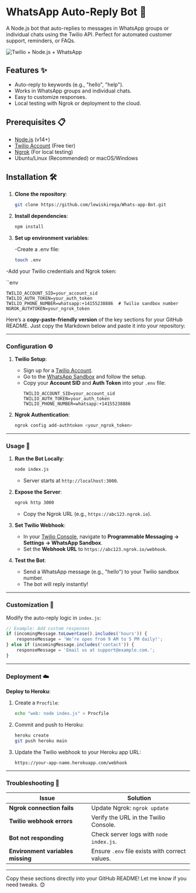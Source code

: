 # WhatsApp Auto-Reply Bot 🤖

A Node.js bot that auto-replies to messages in WhatsApp groups or individual chats using the Twilio API. Perfect for automated customer support, reminders, or FAQs.

![Twilio + Node.js + WhatsApp](https://img.shields.io/badge/Twilio-Node.js-FF6B6B?style=for-the-badge&logo=whatsapp)

## Features ✨
- Auto-reply to keywords (e.g., "hello", "help").
- Works in WhatsApp groups and individual chats.
- Easy to customize responses.
- Local testing with Ngrok or deployment to the cloud.

## Prerequisites 📋
- [Node.js](https://nodejs.org/) (v14+)
- [Twilio Account](https://www.twilio.com/) (Free tier)
- [Ngrok](https://ngrok.com/) (For local testing)
- Ubuntu/Linux (Recommended) or macOS/Windows

## Installation 🛠️

1. **Clone the repository**:
   ```bash
   git clone https://github.com/lewiskirega/Whats-app-Bot.git

2. **Install dependencies**:
    ```bash
    npm install
3. **Set up environment variables**:

    -Create a .env file:
    ```bash
    touch .env
  -Add your Twilio credentials and Ngrok token:

   ``env

    TWILIO_ACCOUNT_SID=your_account_sid
    TWILIO_AUTH_TOKEN=your_auth_token
    TWILIO_PHONE_NUMBER=whatsapp:+14155238886  # Twilio sandbox number
    NGROK_AUTHTOKEN=your_ngrok_token

Here’s a **copy-paste-friendly version** of the key sections for your GitHub README. Just copy the Markdown below and paste it into your repository:

---

### **Configuration** ⚙️

1. **Twilio Setup**:
   - Sign up for a [Twilio Account](https://www.twilio.com/).
   - Go to the [WhatsApp Sandbox](https://console.twilio.com/us1/develop/sms/try-it-out/whatsapp-learn) and follow the setup.
   - Copy your **Account SID** and **Auth Token** into your `.env` file:
     ```env
     TWILIO_ACCOUNT_SID=your_account_sid
     TWILIO_AUTH_TOKEN=your_auth_token
     TWILIO_PHONE_NUMBER=whatsapp:+14155238886
     ```

2. **Ngrok Authentication**:
   ```bash
   ngrok config add-authtoken <your_ngrok_token>
   ```

---

### **Usage** 🚀

1. **Run the Bot Locally**:
   ```bash
   node index.js
   ```
   - Server starts at `http://localhost:3000`.

2. **Expose the Server**:
   ```bash
   ngrok http 3000
   ```
   - Copy the Ngrok URL (e.g., `https://abc123.ngrok.io`).

3. **Set Twilio Webhook**:
   - In your [Twilio Console](https://console.twilio.com/), navigate to **Programmable Messaging → Settings → WhatsApp Sandbox**.
   - Set the **Webhook URL** to `https://abc123.ngrok.io/webhook`.

4. **Test the Bot**:
   - Send a WhatsApp message (e.g., "hello") to your Twilio sandbox number.
   - The bot will reply instantly!

---

### **Customization** 🎨

Modify the auto-reply logic in `index.js`:
```javascript
// Example: Add custom responses
if (incomingMessage.toLowerCase().includes('hours')) {
    responseMessage = 'We’re open from 9 AM to 5 PM daily!';
} else if (incomingMessage.includes('contact')) {
    responseMessage = 'Email us at support@example.com.';
}
```

---

### **Deployment** ☁️

**Deploy to Heroku**:
1. Create a `Procfile`:
   ```bash
   echo "web: node index.js" > Procfile
   ```
2. Commit and push to Heroku:
   ```bash
   heroku create
   git push heroku main
   ```
3. Update the Twilio webhook to your Heroku app URL:
   ```
   https://your-app-name.herokuapp.com/webhook
   ```

---

### **Troubleshooting** 🔧

| Issue                          | Solution                                  |
|--------------------------------|-------------------------------------------|
| **Ngrok connection fails**     | Update Ngrok: `ngrok update`              |
| **Twilio webhook errors**      | Verify the URL in the Twilio Console.     |
| **Bot not responding**         | Check server logs with `node index.js`.   |
| **Environment variables missing** | Ensure `.env` file exists with correct values. |

---

Copy these sections directly into your GitHub README! Let me know if you need tweaks. 😊
